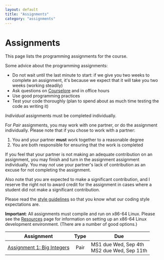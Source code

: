 ```yaml
---
layout: default
title: "Assignments"
category: "assignments"
---
```


# Assignments

This page lists the programming assignments for the course.

Some advice about the programming assignments:

* Do not wait until the last minute to start: if we give you two weeks
  to complete an assignment, it's because we expect that it will take you
  two weeks (working steadily)
* Ask questions on [Courselore](https://courselore.org) and in office hours
* Use good programming practices
* Test your code thoroughly (plan to spend about as much time testing the code as writing it)

*Individual* assignments must be completed individually.

For *Pair* assignments, you may work with one partner, or do the assignment individually.
Please note that if you chose to work with a partner:

1. You and your partner **must** work together to a reasonable degree
2. You are both responsible for ensuring that the work is completed

If you feel that your partner is not making an adequate contribution on an
assignment, you may finish and turn in the assignment assignment individually.
You may *not* use your partner's lack of contribution as an excuse for not
completing the assignment.

Also note that you are expected to make a significant contribution, and I reserve
the right not to award credit for the assignment in cases where a student did
not make a significant contribution.

Please read the [style guidelines](resources/style.html) so that you know what our coding style expectations are.

**Important**: All assignments must compile and run on x86-64 Linux.
Please see the [Resources](resources.html) page for information on setting
up an x86-64 Linux development environment. (There are a number of good options.)

Assignment | Type | Due
---------- | :--: | ---
[Assignment 1: Big Integers](assign/assign01.html) | Pair | MS1 due Wed, Sep 4th<br>MS2 due Wed, Sep 11th
